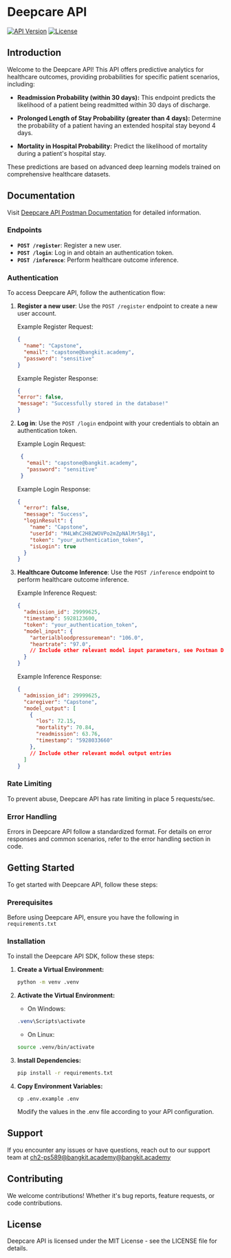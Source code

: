 # Deepcare API

[![API Version](https://img.shields.io/badge/API%20Version-v1.0-blue.svg)](https://deepcare-api-he4vzldwiq-et.a.run.app)
[![License](https://img.shields.io/badge/license-MIT-green.svg)](https://opensource.org/licenses/MIT)

## Introduction

Welcome to the Deepcare API! This API offers predictive analytics for healthcare outcomes, providing probabilities for specific patient scenarios, including:

- **Readmission Probability (within 30 days):** This endpoint predicts the likelihood of a patient being readmitted within 30 days of discharge.

- **Prolonged Length of Stay Probability (greater than 4 days):** Determine the probability of a patient having an extended hospital stay beyond 4 days.

- **Mortality in Hospital Probability:** Predict the likelihood of mortality during a patient's hospital stay.

These predictions are based on advanced deep learning models trained on comprehensive healthcare datasets.

## Documentation

Visit [Deepcare API Postman Documentation](https://documenter.getpostman.com/view/16311653/2s9YkocM2o) for detailed information.

### Endpoints

- **`POST /register`**: Register a new user.
- **`POST /login`**: Log in and obtain an authentication token.
- **`POST /inference`**: Perform healthcare outcome inference.

### Authentication

To access Deepcare API, follow the authentication flow:

1. **Register a new user**: Use the `POST /register` endpoint to create a new user account.

   Example Register Request:
   ```json
   {
     "name": "Capstone",
     "email": "capstone@bangkit.academy",
     "password": "sensitive"
   }
   ```

    Example Register Response:
    ```json
    {
    "error": false,
    "message": "Successfully stored in the database!"
    }
    ```
2. **Log in**: Use the `POST /login` endpoint with your credentials to obtain an authentication token.

   Example Login Request:
   ```json
    {
      "email": "capstone@bangkit.academy",
      "password": "sensitive"
    }
   ```

    Example Login Response:
    ```json
    {
      "error": false,
      "message": "Success",
      "loginResult": {
        "name": "Capstone",
        "userId": "M4LWhC2H82WOVPo2mZpNAlMr58g1",
        "token": "your_authentication_token",
        "isLogin": true
      }
    }
    ```

3. **Healthcare Outcome Inference**: Use the `POST /inference` endpoint to perform healthcare outcome inference.

    Example Inference Request:
    ```json
    {
      "admission_id": 29999625,
      "timestamp": 5928123600,
      "token": "your_authentication_token",
      "model_input": {
        "arterialbloodpressuremean": "106.0",
        "heartrate": "97.0",
        // Include other relevant model input parameters, see Postman Docs.
      }
    }
    ```

    Example Inference Response:
    ```json
    {
      "admission_id": 29999625,
      "caregiver": "Capstone",
      "model_output": [
        {
          "los": 72.15,
          "mortality": 70.84,
          "readmission": 63.76,
          "timestamp": "5928033660"
        },
        // Include other relevant model output entries
      ]
    }
    ```

### Rate Limiting

To prevent abuse, Deepcare API has rate limiting in place 5 requests/sec.

### Error Handling

Errors in Deepcare API follow a standardized format. For details on error responses and common scenarios, refer to the error handling section in code.

## Getting Started

To get started with Deepcare API, follow these steps:

### Prerequisites

Before using Deepcare API, ensure you have the following in `requirements.txt`

### Installation

To install the Deepcare API SDK, follow these steps:

1. **Create a Virtual Environment:**

   ```bash
   python -m venv .venv
   ```

2. **Activate the Virtual Environment:**
    * On Windows:
    ```powershell
    .venv\Scripts\activate
    ```
    * On Linux:
    ```bash
    source .venv/bin/activate
    ```
3. **Install Dependencies:**
    ```bash
    pip install -r requirements.txt
    ```

4. **Copy Environment Variables:**
    ```
    cp .env.example .env
    ```
    Modify the values in the .env file according to your API configuration.

## Support
If you encounter any issues or have questions, reach out to our support team at [ch2-ps589@bangkit.academy@bangkit.academy](ch2-ps589@bangkit.academy@bangkit.academy)

## Contributing

We welcome contributions! Whether it's bug reports, feature requests, or code contributions.

## License
Deepcare API is licensed under the MIT License - see the LICENSE file for details.
